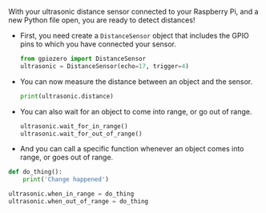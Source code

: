 With your ultrasonic distance sensor connected to your Raspberry Pi, and a new Python file open, you are ready to detect distances!

- First, you need create a `DistanceSensor` object that includes the GPIO pins to which you have connected your sensor.

	```python
	from gpiozero import DistanceSensor
	ultrasonic = DistanceSensor(echo=17, trigger=4)
	```
- You can now measure the distance between an object and the sensor.

	```python
	print(ultrasonic.distance)
	```

- You can also wait for an object to come into range, or go out of range.

	```python
	ultrasonic.wait_for_in_range()
	ultrasonic.wait_for_out_of_range()
	```

- And you can call a specific function whenever an object comes into range, or goes out of range.

```python
def do_thing():
    print('Change happened')

ultrasonic.when_in_range = do_thing
ultrasonic.when_out_of_range = do_thing
```
